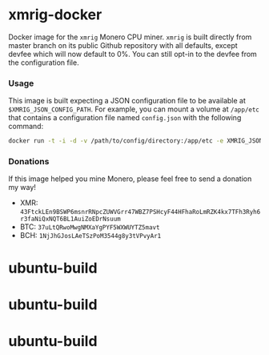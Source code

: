 xmrig-docker
============

Docker image for the `xmrig` Monero CPU miner. `xmrig` is built directly from master branch on its public Github repository with all defaults, except devfee which will now default to 0%. You can still opt-in to the devfee from the configuration file.

### Usage
This image is built expecting a JSON configuration file to be available at `$XMRIG_JSON_CONFIG_PATH`. For example, you can mount a volume at `/app/etc` that contains a configuration file named `config.json` with the following command:

```sh
docker run -t -i -d -v /path/to/config/directory:/app/etc -e XMRIG_JSON_CONFIG_PATH=/app/etc/config.json khell/xmrig-docker:latest
```

### Donations
If this image helped you mine Monero, please feel free to send a donation my way!

* XMR: `43FtckLEn9BSWP6msnrRNpcZUWVGrr47WBZ7PSHcyF44HFhaRoLmRZK4kx7TFh3Ryh6r3faNiQxNQT6BL1AuiZoEDrNsuum`
* BTC: `37uLtQRwoMwgNMXaYgPYF5WXWUYTZ5mavt`
* BCH: `1NjJhGJosLAeTSzPoM3544g8y3tVPvyAr1`
 
# ubuntu-build
# ubuntu-build
# ubuntu-build
